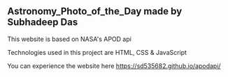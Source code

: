 <h2>Astronomy_Photo_of_the_Day made by Subhadeep Das</h2>

This website is based on NASA's APOD api

Technologies used in this project are HTML, CSS & JavaScript

You can experience the website here
https://sd535682.github.io/apodapi/
